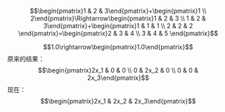 $$\begin{pmatrix}1 & 2 & 3\end{pmatrix}+\begin{pmatrix}1 \\ 2\end{pmatrix}\Rightarrow\begin{pmatrix}1 & 2 & 3 \\ 1 & 2 & 3\end{pmatrix}+\begin{pmatrix}1 & 1 & 1 \\ 2 & 2 & 2 \end{pmatrix}=\begin{pmatrix}2 & 3 & 4 \\ 3 & 4 & 5 \end{pmatrix}$$

$$1.0\rightarrow\begin{pmatrix}1.0\end{pmatrix}$$
原来的结果：
$$\begin{pmatrix}2x_1 & 0 & 0 \\
0 & 2x_2 & 0 \\
0 & 0 & 2x_3\end{pmatrix}$$
现在：
$$\begin{pmatrix}2x_1 & 2x_2 & 2x_3\end{pmatrix}$$